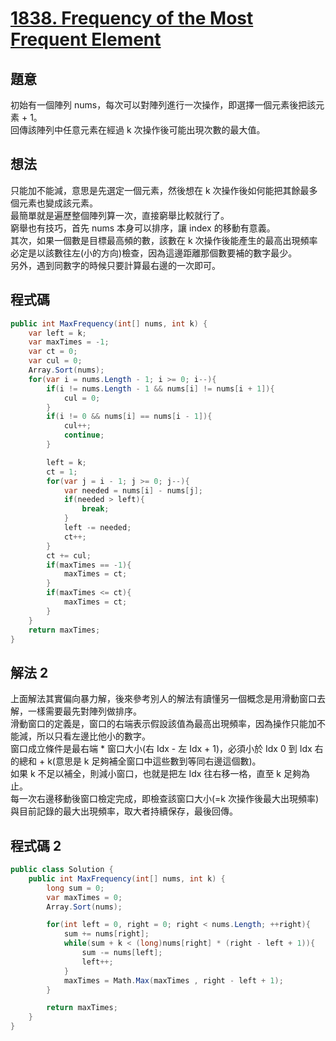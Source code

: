 # [1838. Frequency of the Most Frequent Element](https://leetcode.com/problems/frequency-of-the-most-frequent-element/?envType=daily-question&envId=2023-11-18)

## 題意

初始有一個陣列 nums，每次可以對陣列進行一次操作，即選擇一個元素後把該元素 + 1。  
回傳該陣列中任意元素在經過 k 次操作後可能出現次數的最大值。

## 想法

只能加不能減，意思是先選定一個元素，然後想在 k 次操作後如何能把其餘最多個元素也變成該元素。  
最簡單就是遍歷整個陣列算一次，直接窮舉比較就行了。  
窮舉也有技巧，首先 nums 本身可以排序，讓 index 的移動有意義。  
其次，如果一個數是目標最高頻的數，該數在 k 次操作後能產生的最高出現頻率必定是以該數往左(小的方向)檢查，因為這邊距離那個數要補的數字最少。  
另外，遇到同數字的時候只要計算最右邊的一次即可。

## 程式碼

```csharp
public int MaxFrequency(int[] nums, int k) {
    var left = k;
    var maxTimes = -1;
    var ct = 0;
    var cul = 0;
    Array.Sort(nums);
    for(var i = nums.Length - 1; i >= 0; i--){
        if(i != nums.Length - 1 && nums[i] != nums[i + 1]){
            cul = 0;
        }
        if(i != 0 && nums[i] == nums[i - 1]){
            cul++;
            continue;
        }

        left = k;
        ct = 1;
        for(var j = i - 1; j >= 0; j--){
            var needed = nums[i] - nums[j];
            if(needed > left){
                break;
            }
            left -= needed;
            ct++;
        }
        ct += cul;
        if(maxTimes == -1){
            maxTimes = ct;
        }
        if(maxTimes <= ct){
            maxTimes = ct;
        }
    }
    return maxTimes;
}
```

## 解法 2

上面解法其實偏向暴力解，後來參考別人的解法有讀懂另一個概念是用滑動窗口去解，一樣需要最先對陣列做排序。  
滑動窗口的定義是，窗口的右端表示假設該值為最高出現頻率，因為操作只能加不能減，所以只看左邊比他小的數字。  
窗口成立條件是最右端 \* 窗口大小(右 Idx - 左 Idx + 1)，必須小於 Idx 0 到 Idx 右的總和 + k(意思是 k 足夠補全窗口中這些數到等同右邊這個數)。  
如果 k 不足以補全，則減小窗口，也就是把左 Idx 往右移一格，直至 k 足夠為止。  
每一次右邊移動後窗口檢定完成，即檢查該窗口大小(=k 次操作後最大出現頻率)與目前記錄的最大出現頻率，取大者持續保存，最後回傳。

## 程式碼 2

```csharp
public class Solution {
    public int MaxFrequency(int[] nums, int k) {
        long sum = 0;
        var maxTimes = 0;
        Array.Sort(nums);

        for(int left = 0, right = 0; right < nums.Length; ++right){
            sum += nums[right];
            while(sum + k < (long)nums[right] * (right - left + 1)){
                sum -= nums[left];
                left++;
            }
            maxTimes = Math.Max(maxTimes , right - left + 1);
        }

        return maxTimes;
    }
}
```
